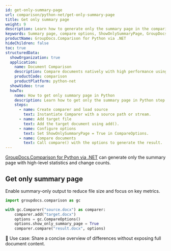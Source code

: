 ```yaml
---
id: get-only-summary-page
url: comparison/python-net/get-only-summary-page
title: Get only summary page
weight: 9
description: Learn how to generate only the summary page in the comparison result using GroupDocs.Comparison for Python via .NET.
keywords: Summary page, compare options, ShowOnlySummaryPage, GroupDocs.Comparison Python
productName: GroupDocs.Comparison for Python via .NET
hideChildren: false
toc: true
structuredData:
  showOrganization: true
  application:
    name: Document Comparison
    description: Compare documents natively with high performance using Python and GroupDocs.Comparison for Python via .NET
    productCode: comparison
    productPlatform: python-net
  showVideo: true
  howTo:
    name: How to get only summary page in Python
    description: Learn how to get only the summary page in Python step by step
    steps:
      - name: Create comparer and load source
        text: Instantiate Comparer with a source path or stream.
      - name: Add target file
        text: Add the target document using add().
      - name: Configure options
        text: Set ShowOnlySummaryPage = True in CompareOptions.
      - name: Compare documents
        text: Call compare() with the options to generate the result.
---
```


[GroupDocs.Comparison for Python via .NET](https://products.groupdocs.com/comparison/python-net) can generate only the summary page with high-level statistics and change counts.

## Get only summary page

Enable summary-only output to reduce file size and focus on key metrics.

```python
import groupdocs.comparison as gc

with gc.Comparer("source.docx") as comparer:
    comparer.add("target.docx")
    options = gc.CompareOptions()
    options.show_only_summary_page = True
    comparer.compare("result.docx", options)
```

🔹 Use case: Share a concise overview of differences without exposing full document content.


